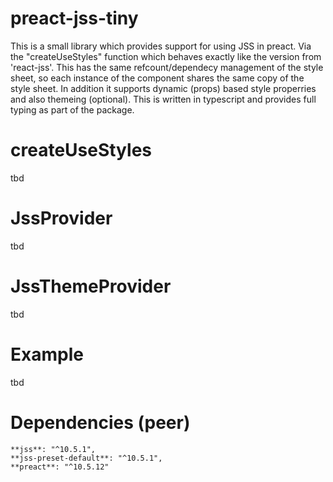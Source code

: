 # preact-jss-tiny

This is a small library which provides support for using JSS in preact. Via the "createUseStyles" function which behaves 
exactly like the version from 'react-jss'.  This has the same refcount/dependecy management of the style sheet, so each 
instance of the component shares the same copy of the style sheet. In addition it supports dynamic (props) based style
properries and also themeing (optional). This is written in typescript and provides full typing as part of the package.

# createUseStyles
tbd

# JssProvider
tbd

# JssThemeProvider
tbd

# Example
tbd

# Dependencies (peer)
    **jss**: "^10.5.1",
    **jss-preset-default**: "^10.5.1",
    **preact**: "^10.5.12"